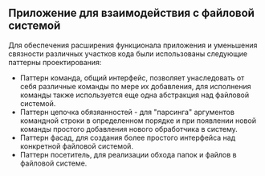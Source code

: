 ## Приложение для взаимодействия с файловой системой

Для обеспечения расширения функционала приложения и уменьшения связности различных участков кода были использованы следующие паттерны проектирования:
- Паттерн команда, общий интерфейс, позволяет унаследовать от себя различные команды по мере их добавления, для исполнения команды также используется еще одна абстракция над файловой системой.
- Паттерн цепочка обязяанностей - для "парсинга" аргументов командной строки в определенном порядке и при появлении новой команды простого добавления нового обработчика в систему.
- Паттерн фасад, для создания более простого интерфейса над конкретной файловой системой.
- Паттерн посетитель, для реализации обхода папок и файлов в файловой системе.